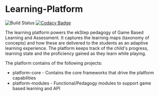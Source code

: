 

# Learning-Platform

![Build Status](https://travis-ci.org/project-sunbird/sunbird-learning-platform.svg?branch=master) [![Codacy Badge](https://api.codacy.com/project/badge/Grade/6323f13aeb8244f1979e803b34ebd031)](https://app.codacy.com/app/project-sunbird/sunbird-learning-platform?utm_source=github.com&utm_medium=referral&utm_content=project-sunbird/sunbird-learning-platform&utm_campaign=Badge_Grade_Dashboard)

The learning platform powers the ekStep pedagogy of Game Based Learning and Assessment. It captures the learning maps (taxonomy of concepts) and how these are delivered to the students as an adaptive learning experience. The platform keeps track of the child's progress, learning state and the proficiency gained as they learn while playing. 

The platform contains of the following projects:

* platform-core - Contains the core frameworks that drive the platform capabilities
* platform-modules - Functional/Pedagogy modules to support game based learning and API


